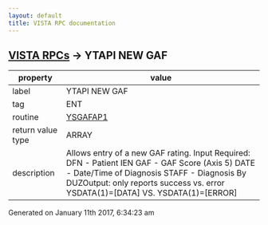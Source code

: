 ```yaml
---
layout: default
title: VISTA RPC documentation
---
```




## [VISTA RPCs](TableOfContent.md) &#8594; YTAPI NEW GAF 

 property | value 
--- | --- 
 label | YTAPI NEW GAF
 tag | ENT
 routine | [YSGAFAP1](http://code.osehra.org/dox/Routine_YSGAFAP1_source.html)
 return value type | ARRAY
 description | Allows entry of a new GAF rating. Input Required:        DFN  - Patient IEN        GAF - GAF Score (Axis 5)        DATE - Date/Time of Diagnosis        STAFF - Diagnosis By DUZOutput: only reports success vs. error        YSDATA(1)=[DATA] VS. YSDATA(1)=[ERROR]




Generated on January 11th 2017, 6:34:23 am